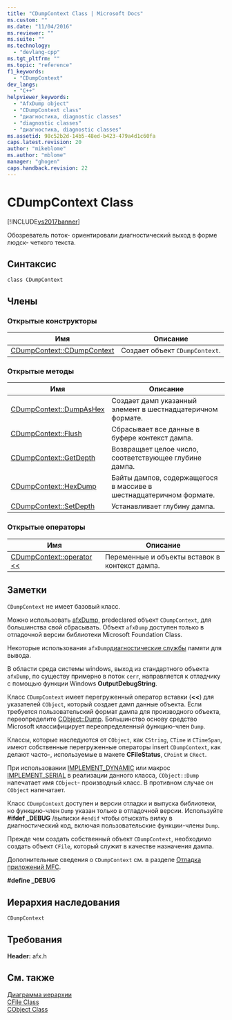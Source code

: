 ```yaml
---
title: "CDumpContext Class | Microsoft Docs"
ms.custom: ""
ms.date: "11/04/2016"
ms.reviewer: ""
ms.suite: ""
ms.technology: 
  - "devlang-cpp"
ms.tgt_pltfrm: ""
ms.topic: "reference"
f1_keywords: 
  - "CDumpContext"
dev_langs: 
  - "C++"
helpviewer_keywords: 
  - "AfxDump object"
  - "CDumpContext class"
  - "диагностика, diagnostic classes"
  - "diagnostic classes"
  - "диагностика, diagnostic classes"
ms.assetid: 98c52b2d-14b5-48ed-b423-479a4d1c60fa
caps.latest.revision: 20
author: "mikeblome"
ms.author: "mblome"
manager: "ghogen"
caps.handback.revision: 22
---
```

# CDumpContext Class
[!INCLUDE[vs2017banner](../../assembler/inline/includes/vs2017banner.md)]

Обозреватель поток\- ориентировали диагностический выход в форме людск\- четкого текста.  
  
## Синтаксис  
  
```  
class CDumpContext  
```  
  
## Члены  
  
### Открытые конструкторы  
  
|Имя|Описание|  
|---------|--------------|  
|[CDumpContext::CDumpContext](../Topic/CDumpContext::CDumpContext.md)|Создает объект `CDumpContext`.|  
  
### Открытые методы  
  
|Имя|Описание|  
|---------|--------------|  
|[CDumpContext::DumpAsHex](../Topic/CDumpContext::DumpAsHex.md)|Создает дамп указанный элемент в шестнадцатеричном формате.|  
|[CDumpContext::Flush](../Topic/CDumpContext::Flush.md)|Сбрасывает все данные в буфере контекст дампа.|  
|[CDumpContext::GetDepth](../Topic/CDumpContext::GetDepth.md)|Возвращает целое число, соответствующее глубине дампа.|  
|[CDumpContext::HexDump](../Topic/CDumpContext::HexDump.md)|Байты дампов, содержащегося в массиве в шестнадцатеричном формате.|  
|[CDumpContext::SetDepth](../Topic/CDumpContext::SetDepth.md)|Устанавливает глубину дампа.|  
  
### Открытые операторы  
  
|Имя|Описание|  
|---------|--------------|  
|[CDumpContext::operator \<\<](../Topic/CDumpContext::operator%20%3C%3C.md)|Переменные и объекты вставок в контекст дампа.|  
  
## Заметки  
 `CDumpContext` не имеет базовый класс.  
  
 Можно использовать [afxDump](../Topic/afxDump%20\(CDumpContext%20in%20MFC\).md), predeclared объект `CDumpContext`, для большинства свой сбрасывать.  Объект `afxDump` доступен только в отладочной версии библиотеки Microsoft Foundation Class.  
  
 Некоторые использования `afxDump`[диагностические службы](../Topic/Diagnostic%20Services.md) памяти для вывода.  
  
 В области среда системы windows, выход из стандартного объекта `afxDump`, по существу примерно в поток `cerr`, направляется к отладчику с помощью функции Windows **OutputDebugString**.  
  
 Класс `CDumpContext` имеет перегруженный оператор вставки \(**\<\<**\) для указателей `CObject`, который создает дамп данные объекта.  Если требуется пользовательский формат дампа для производного объекта, переопределите [CObject::Dump](../Topic/CObject::Dump.md).  Большинство основу средство Microsoft классифицирует переопределенный функцию\-член `Dump`.  
  
 Классы, которые наследуются от `CObject`, как `CString`, `CTime` и `CTimeSpan`, имеют собственные перегруженные операторы insert `CDumpContext`, как делают часто\-, используемые в макете **CFileStatus**, `CPoint` и `CRect`.  
  
 При использовании [IMPLEMENT\_DYNAMIC](../Topic/IMPLEMENT_DYNAMIC.md) или макрос [IMPLEMENT\_SERIAL](../Topic/IMPLEMENT_SERIAL.md) в реализации данного класса, `CObject::Dump` напечатает имя `CObject`\- производный класс.  В противном случае он `CObject` напечатает.  
  
 Класс `CDumpContext` доступен и версии отладки и выпуска библиотеки, но функцию\-член `Dump` указан только в отладочной версии.  Используйте **\#ifdef \_DEBUG** \/выписки `#endif` чтобы отыскать вилку в диагностический код, включая пользовательские функции\-члены `Dump`.  
  
 Прежде чем создать собственный объект `CDumpContext`, необходимо создать объект `CFile`, который служит в качестве назначения дампа.  
  
 Дополнительные сведения о `CDumpContext` см. в разделе [Отладка приложений MFC](../Topic/MFC%20Debugging%20Techniques.md).  
  
 **\#define \_DEBUG**  
  
## Иерархия наследования  
 `CDumpContext`  
  
## Требования  
 **Header:**  afx.h  
  
## См. также  
 [Диаграмма иерархии](../../mfc/hierarchy-chart.md)   
 [CFile Class](../../mfc/reference/cfile-class.md)   
 [CObject Class](../Topic/CObject%20Class.md)